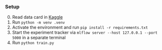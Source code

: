 ### Setup

0. Read data card in [Kaggle](https://www.kaggle.com/datasets/arunavakrchakraborty/australia-weather-data?select=Weather+Training+Data.csv)
1. Run `python -m venv .venv`
2. Activate the environment and run `pip install -r requirements.txt`
3. Start the experiment tracker via `mlflow server --host 127.0.0.1 --port 5000` in a separate terminal
4. Run `python train.py`